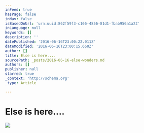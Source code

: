 ```yaml
---
inFeed: true
hasPage: false
inNav: false
isBasedOnUrl: 'urn:uuid:862f59f3-c166-4856-81d1-fbab956a1a22'
inLanguage: null
keywords: []
description: ''
datePublished: '2016-06-16T23:00:22.011Z'
dateModified: '2016-06-16T23:00:15.660Z'
author: []
title: Else is here....
sourcePath: _posts/2016-06-16-else-wonders.md
authors: []
publisher: null
starred: true
_context: 'http://schema.org'
_type: Article

---
```

# Else is here....
![](https://the-grid-user-content.s3-us-west-2.amazonaws.com/fa62a77b-1173-4669-b492-efa5f6abdfd9.png)